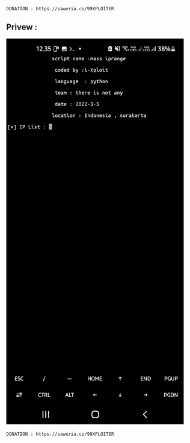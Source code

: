 ```
DONATION : https://saweria.co/99XPLOITER
```

## Privew :
<img src="https://raw.githubusercontent.com/pelerpanjang/masiprange/main/Screenshot_20220305-123558_Termux.jpg">

```
DONATION : https://saweria.co/99XPLOITER
```
